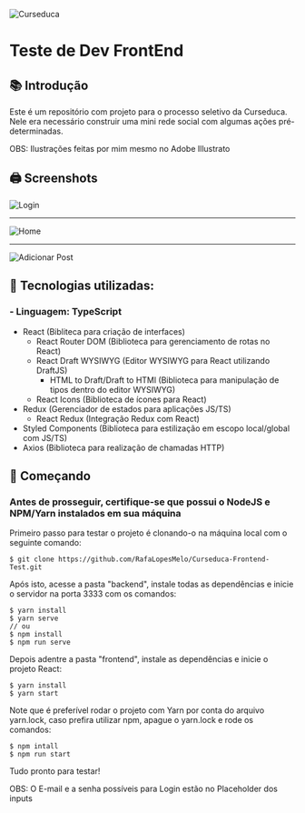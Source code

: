 ![Curseduca](https://curseduca.com/application/images/logo-250px.png)

# Teste de Dev FrontEnd

## 📚 Introdução
Este é um repositório com projeto para o processo seletivo da Curseduca. Nele era necessário construir uma mini rede social com algumas ações pré-determinadas.

OBS: Ilustrações feitas por mim mesmo no Adobe Illustrato

## 🖨 Screenshots

![Login](https://user-images.githubusercontent.com/60680170/87716866-d79a1a80-c785-11ea-9c9f-40bc211350fa.PNG)

---

![Home](https://user-images.githubusercontent.com/60680170/87716929-f9939d00-c785-11ea-9eb8-ee4d8c7b6111.png)

---

![Adicionar Post](https://user-images.githubusercontent.com/60680170/87716892-e5e83680-c785-11ea-89d0-16fbe975464f.png)

## 🎸 Tecnologias utilizadas:

### - Linguagem: TypeScript

- React (Bibliteca para criação de interfaces)
    - React Router DOM (Biblioteca para gerenciamento de rotas no React)
    - React Draft WYSIWYG (Editor WYSIWYG para React utilizando DraftJS)
        - HTML to Draft/Draft to HTMl (Biblioteca para manipulação de tipos dentro do editor WYSIWYG)
    - React Icons (Biblioteca de ícones para React)
- Redux (Gerenciador de estados para aplicações JS/TS)
    - React Redux (Integração Redux com React) 
- Styled Components (Biblioteca para estilização em escopo local/global com JS/TS)
- Axios (Biblioteca para realização de chamadas HTTP)

## 💾 Começando

### Antes de prosseguir, certifique-se que possui o NodeJS e NPM/Yarn instalados em sua máquina

Primeiro passo para testar o projeto é clonando-o na máquina local com o seguinte comando: 

```
$ git clone https://github.com/RafaLopesMelo/Curseduca-Frontend-Test.git
```

Após isto, acesse a pasta "backend", instale todas as dependências e inicie o servidor na porta 3333 com os comandos:

```
$ yarn install
$ yarn serve
// ou
$ npm install
$ npm run serve
```

Depois adentre a pasta "frontend", instale as dependências e inicie o projeto React:

```
$ yarn install
$ yarn start
```

Note que é preferível rodar o projeto com Yarn por conta do arquivo yarn.lock, caso prefira utilizar npm, apague o yarn.lock e rode os comandos:

```
$ npm intall
$ npm run start
```

Tudo pronto para testar!

OBS: O E-mail e a senha possíveis para Login estão no Placeholder dos inputs 
